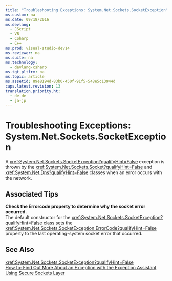 ```yaml
---
title: "Troubleshooting Exceptions: System.Net.Sockets.SocketException"
ms.custom: na
ms.date: 09/18/2016
ms.devlang: 
  - JScript
  - VB
  - CSharp
  - C++
ms.prod: visual-studio-dev14
ms.reviewer: na
ms.suite: na
ms.technology: 
  - devlang-csharp
ms.tgt_pltfrm: na
ms.topic: article
ms.assetid: 89e8194d-83b0-450f-91f5-548e5c13944d
caps.latest.revision: 13
translation.priority.ht: 
  - de-de
  - ja-jp
---
```

# Troubleshooting Exceptions: System.Net.Sockets.SocketException
A <xref:System.Net.Sockets.SocketException?qualifyHint=False> exception is thrown by the <xref:System.Net.Sockets.Socket?qualifyHint=False> and <xref:System.Net.Dns?qualifyHint=False> classes when an error occurs with the network.  
  
## Associated Tips  
 **Check the Errorcode property to determine why the socket error occurred.**  
 The default constructor for the <xref:System.Net.Sockets.SocketException?qualifyHint=False> class sets the <xref:System.Net.Sockets.SocketException.ErrorCode?qualifyHint=False> property to the last operating-system socket error that occurred.  
  
## See Also  
 <xref:System.Net.Sockets.SocketException?qualifyHint=False>   
 [How to: Find Out More About an Exception with the Exception Assistant](../Topic/How%20to:%20Use%20the%20Exception%20Assistant.md)   
 [Using Secure Sockets Layer](assetId:///6e4289e6-d1b7-4e82-ab0d-e83e3b6063ed)